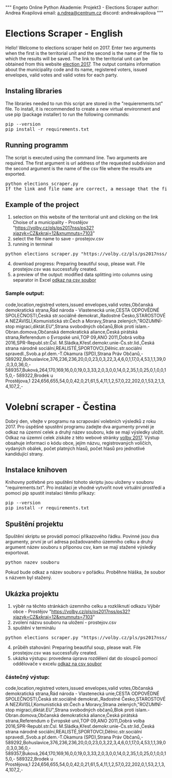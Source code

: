 """ 
Engeto Online Python Akademie: Projekt3 - Elections Scraper 
author: Andrea Kvapilová 
email: a.ndrea@centrum.cz 
discord: andreakvapilova 
"""

# Elections Scraper - English
Hello! Welcome to elections scraper held on 2017.
Enter two arguments when the first is the territorial unit and the second
is the name of the file to which the results will be saved.
The link to the territorial unit can be obtained from this website [election 2017](https://www.volby.cz/pls/ps2017nss/ps3?xjazyk=EN).
The output contains information about the municipality code and its name, registered voters, issued envelopes, valid votes and valid votes for each party.

## Instaling libraries
The libraries needed to run this script are stored in the "requierements.txt" file.
To install, it is recommended to create a new virtual environment and use pip (package installer) to run the following commands:
<pre>
pip --version
pip install -r requirements.txt
</pre>

## Running programm
The script is executed using the command line. Two arguments are required. The first argument is url address of the requested subdivision and the second argument is the name of the csv file where the results are exported. 
<pre>
python elections_scraper.py <territorial unit url> <file name with result>
If the link and file name are correct, a message that the file has been downloaded will be displayed.
</pre>

## Example of the project
1. selection on this website of the territorial unit and clicking on the link Choise of a municipality - Prostějov "https://volby.cz/pls/ps2017nss/ps32?xjazyk=CZ&xkraj=12&xnumnuts=7103"
2. select the file name to save - prostejov.csv
3. running in terminal
<pre>
python elections_scraper.py "https://volby.cz/pls/ps2017nss/ps32?xjazyk=CZ&xkraj=12&xnumnuts=7103" "prostejov.csv"
</pre>
4. download progress: Preparing beautiful soup, please wait. File prostejov.csv was successfully created.
5. a preview of the output: modified data splitting into columns using separator in Excel [odkaz na csv soubor](/prostejov.csv)

### Sample output:
code,location,registred voters,issued envelopes,valid votes,Občanská demokratická strana,Řád národa - Vlastenecká unie,CESTA ODPOVĚDNÉ SPOLEČNOSTI,Česká str.sociálně demokrat.,Radostné Česko,STAROSTOVÉ A NEZÁVISLÍ,Komunistická str.Čech a Moravy,Strana zelených,"ROZUMNÍ-stop migraci,diktát.EU",Strana svobodných občanů,Blok proti islam.-Obran.domova,Občanská demokratická aliance,Česká pirátská strana,Referendum o Evropské unii,TOP 09,ANO 2011,Dobrá volba 2016,SPR-Republ.str.Čsl. M.Sládka,Křesť.demokr.unie-Čs.str.lid.,Česká strana národně sociální,REALISTÉ,SPORTOVCI,Dělnic.str.sociální spravedl.,Svob.a př.dem.-T.Okamura (SPD),Strana Práv Občanů,-
589292,Bohuslavice,376,236,236,20,0,0,23,0,3,22,3,4,6,0,1,17,0,4,53,1,1,39,0,0,3,0,36,0,-
589357,Buková,264,170,169,16,0,0,19,0,3,33,2,0,3,0,0,14,0,2,35,1,0,25,0,1,0,0,15,0,-
589322,Brodek u Prostějova,1 224,656,655,54,0,0,42,0,21,61,5,4,11,1,2,57,0,22,202,0,1,53,2,1,3,4,107,2,-

# Volební scraper - Čestina
Dobrý den, vítejte v programu na scrapování volebních výsledků z roku 2017. 
Pro úspěšné spustění programu zadejte dva argumenty prvnéí je odkaz na územní celek a druhý název souboru, kde se mají výsledky uložit.
Odkaz na územní celek získáte z této webové stránky [volby 2017](https://www.volby.cz/pls/ps2017nss/ps3?xjazyk=CZ).
Výstup obsahuje informaci o kódu obce, jejím názvu, registrovaných voličích, vydaných obálek, počet platných hlasů, počet hlasů pro jednotlivé kandidující strany. 

## Instalace knihoven
Knihovny potřebné pro spuštění tohoto skriptu jsou uloženy v souboru "requirements.txt".
Pro instalaci je vhodné vytvořit nové virtuální prostředí a pomocí pip spustit instalaci těmito příkazy:
<pre>
pip --version
pip install -r requirements.txt
</pre>

## Spuštění projektu
Spuštění skriptu se provádí pomocí příkazového řádku. Povinné jsou dva argumenty, první je url adresa požadovaného územního celku a druhý argument název souboru s příponou csv, kam se mají stažené výsledky exportovat.
<pre>
python nazev_souboru <url odkaz uzemniho celku> <nazev_souboru_s_vysledky>
</pre>
Pokud bude odkaz a název souboru v pořádku. Proběhne hláška, že soubor s názvem byl stažený.

## Ukázka projektu
1. výběr na těchto stránkách územního celku a rozkliknutí odkazu Výběr obce - Prostějov "https://volby.cz/pls/ps2017nss/ps32?xjazyk=CZ&xkraj=12&xnumnuts=7103" 
2. zvolení názvu souboru na uložení - prostejov.csv
3. spuštění v terminálu 
<pre>
python elections_scraper.py "https://volby.cz/pls/ps2017nss/ps32?xjazyk=CZ&xkraj=12&xnumnuts=7103" "prostejov.csv"
</pre>
4. průběh stahování: Preparing beautiful soup, please wait. File prostejov.csv was successfully created.
5. ukázka výstupu: provedena úprava rozdělení dat do sloupců pomocí oddělovače v excelu [odkaz na csv soubor](/prostejov.csv)

### částečný výstup:
code,location,registred voters,issued envelopes,valid votes,Občanská demokratická strana,Řád národa - Vlastenecká unie,CESTA ODPOVĚDNÉ SPOLEČNOSTI,Česká str.sociálně demokrat.,Radostné Česko,STAROSTOVÉ A NEZÁVISLÍ,Komunistická str.Čech a Moravy,Strana zelených,"ROZUMNÍ-stop migraci,diktát.EU",Strana svobodných občanů,Blok proti islam.-Obran.domova,Občanská demokratická aliance,Česká pirátská strana,Referendum o Evropské unii,TOP 09,ANO 2011,Dobrá volba 2016,SPR-Republ.str.Čsl. M.Sládka,Křesť.demokr.unie-Čs.str.lid.,Česká strana národně sociální,REALISTÉ,SPORTOVCI,Dělnic.str.sociální spravedl.,Svob.a př.dem.-T.Okamura (SPD),Strana Práv Občanů,-
589292,Bohuslavice,376,236,236,20,0,0,23,0,3,22,3,4,6,0,1,17,0,4,53,1,1,39,0,0,3,0,36,0,-
589357,Buková,264,170,169,16,0,0,19,0,3,33,2,0,3,0,0,14,0,2,35,1,0,25,0,1,0,0,15,0,-
589322,Brodek u Prostějova,1 224,656,655,54,0,0,42,0,21,61,5,4,11,1,2,57,0,22,202,0,1,53,2,1,3,4,107,2,-
